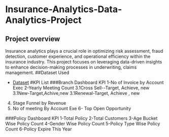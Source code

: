 # Insurance-Analytics-Data-Analytics-Project
## Project overview
Insurance analytics plays a crucial role in optimizing risk assessment, fraud detection, customer experience, and operational efficiency within the insurance industry. This project focuses on leveraging data-driven insights to enhance decision-making processes in underwriting, claims management.
##Dataset Used
- <a href= "https://github.com/Vaishnavijadhav777/Insurance-Analytics-Data-Analytics-Project/blob/main/Insurance%20analytics.zip">Dataset</a>
#KPI List
###Branch Dashboard KPI
1-No of Invoice by Account Exec
2-Yearly Meeting Count
3.1Cross Sell--Target, Achieve, new
3.1New-Target,Achive,new
3.1Renewal-Target, Achieve , new
4. Stage Funnel by Revenue
5. No of meeting By Account Exe
6- Top Open Opportunity

###Policy Dashboard KPI
1-Total Policy
2-Total Customers
3-Age Bucket Wise Policy Count
4-Gender Wise Policy Count
5-Policy Type Wise Policy Count
6-Policy Expire This Year


